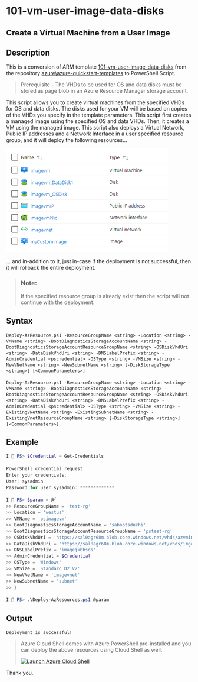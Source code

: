 101-vm-user-image-data-disks
===
Create a Virtual Machine from a User Image
---

## Description

This is a conversion of ARM template [101-vm-user-image-data-disks](https://github.com/Azure/azure-quickstart-templates/tree/master/101-vm-user-image-data-disks) from the repository [azure\azure-quickstart-templates](https://github.com/Azure/azure-quickstart-templates) to PowerShell Script.

> Prerequisite - The VHDs to be used for OS and data disks must be stored as page blob in an Azure Resource Manager storage account.

This script allows you to create virtual machines from the specified VHDs for OS and data disks. The disks used for your VM will be based on copies of the VHDs you specify in the template parameters. This script first creates a managed image using the specified OS and data VHDs. Then, it creates a VM using the managed image. This script also deploys a Virtual Network, Public IP addresses and a Network Interface in a user specified resource group, and it will deploy the following resources...

![image](resources.png)

... and in-addition to it, just in-case if the deployment is not successful, then it will rollback the entire deployment.

> ### Note: 
> If the specified resource group is already exist then the script will not continue with the deployment.

## Syntax
```
Deploy-AzResource.ps1 -ResourceGroupName <string> -Location <string> -VMName <string> -BootDiagnosticsStorageAccountName <string> -BootDiagnosticsStorageAccountResourceGroupName <string> -OSDiskVhdUri <string> -DataDiskVhdUri <string> -DNSLabelPrefix <string> -AdminCredential <pscredential> -OSType <string> -VMSize <string> -NewVNetName <string> -NewSubnetName <string> [-DiskStorageType <string>] [<CommonParameters>]

Deploy-AzResource.ps1 -ResourceGroupName <string> -Location <string> -VMName <string> -BootDiagnosticsStorageAccountName <string> -BootDiagnosticsStorageAccountResourceGroupName <string> -OSDiskVhdUri <string> -DataDiskVhdUri <string> -DNSLabelPrefix <string> -AdminCredential <pscredential> -OSType <string> -VMSize <string> -ExistingVNetName <string> -ExistingSubnetName <string> -ExistingVnetResourceGroupName <string> [-DiskStorageType <string>] [<CommonParameters>]
```

## Example
```powershell
I 💙 PS> $Credential = Get-Credentials

PowerShell credential request
Enter your credentials.
User: sysadmin
Password for user sysadmin: *************

I 💙 PS> $param = @{
>> ResourceGroupName = 'test-rg'
>> Location = 'westus'
>> VMName = 'psimagevm' 
>> BootDiagnosticsStorageAccountName = 'sabootsdukhi'
>> BootDiagnosticsStorageAccountResourceGroupName = 'pstest-rg'
>> OSDiskVhdUri = 'https://sal0agr68m.blob.core.windows.net/vhds/azvmimage.vhd'
>> DataDiskVhdUri = 'https://sal0agr68m.blob.core.windows.net/vhds/imgdatadisk.vhd' 
>> DNSLabelPrefix = 'imagejkbhsds'
>> AdminCredential = $Credential
>> OSType = 'Windows'
>> VMSize = 'Standard_D2_V2'
>> NewVNetName = 'imagevnet' 
>> NewSubnetName = 'subnet'
>> }

I 💙 PS> .\Deploy-AzResources.ps1 @param
```

## Output
```
Deployment is successful!
```

> Azure Cloud Shell comes with Azure PowerShell pre-installed and you can deploy the above resources using Cloud Shell as well.
>
>[![](https://shell.azure.com/images/launchcloudshell.png "Launch Azure Cloud Shell")](https://shell.azure.com)

Thank you.

